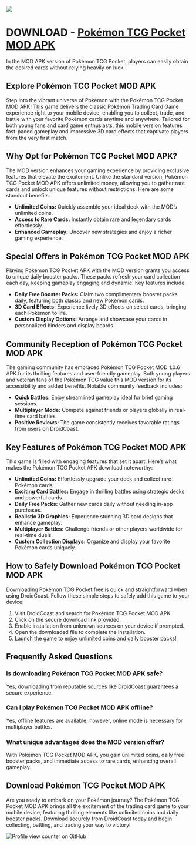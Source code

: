 <img src="https://m.gjcdn.net/game-header/1900/939107-crop0_125_2000_866-iy6kbhir-v4.webp">

<h1>DOWNLOAD - <a href="https://droidcoast.com/pokemon-tcg-pocket-mod-apk/">Pokémon TCG Pocket MOD APK</a></h1>

<p>In the MOD APK version of Pokémon TCG Pocket, players can easily obtain the desired cards without relying heavily on luck.</p>

<h2>Explore Pokémon TCG Pocket MOD APK</h2>
<p>Step into the vibrant universe of Pokémon with the Pokémon TCG Pocket MOD APK! This game delivers the classic Pokémon Trading Card Game experience right to your mobile device, enabling you to collect, trade, and battle with your favorite Pokémon cards anytime and anywhere. Tailored for both young fans and card game enthusiasts, this mobile version features fast-paced gameplay and impressive 3D card effects that captivate players from the very first match.</p>

<h2>Why Opt for Pokémon TCG Pocket MOD APK?</h2>
<p>The MOD version enhances your gaming experience by providing exclusive features that elevate the excitement. Unlike the standard version, Pokémon TCG Pocket MOD APK offers unlimited money, allowing you to gather rare cards and unlock unique features without restrictions. Here are some standout benefits:</p>
<ul>
    <li><strong>Unlimited Coins:</strong> Quickly assemble your ideal deck with the MOD’s unlimited coins.</li>
    <li><strong>Access to Rare Cards:</strong> Instantly obtain rare and legendary cards effortlessly.</li>
    <li><strong>Enhanced Gameplay:</strong> Uncover new strategies and enjoy a richer gaming experience.</li>
</ul>

<h2>Special Offers in Pokémon TCG Pocket MOD APK</h2>
<p>Playing Pokémon TCG Pocket APK with the MOD version grants you access to unique daily booster packs. These packs refresh your card collection each day, keeping gameplay engaging and dynamic. Key features include:</p>
<ul>
    <li><strong>Daily Free Booster Packs:</strong> Claim two complimentary booster packs daily, featuring both classic and new Pokémon cards.</li>
    <li><strong>3D Card Effects:</strong> Experience lively 3D effects on select cards, bringing each Pokémon to life.</li>
    <li><strong>Custom Display Options:</strong> Arrange and showcase your cards in personalized binders and display boards.</li>
</ul>

<h2>Community Reception of Pokémon TCG Pocket MOD APK</h2>
<p>The gaming community has embraced Pokémon TCG Pocket MOD 1.0.6 APK for its thrilling features and user-friendly gameplay. Both young players and veteran fans of the Pokémon TCG value this MOD version for its accessibility and added benefits. Notable community feedback includes:</p>
<ul>
    <li><strong>Quick Battles:</strong> Enjoy streamlined gameplay ideal for brief gaming sessions.</li>
    <li><strong>Multiplayer Mode:</strong> Compete against friends or players globally in real-time card battles.</li>
    <li><strong>Positive Reviews:</strong> The game consistently receives favorable ratings from users on DroidCoast.</li>
</ul>

<h2>Key Features of Pokémon TCG Pocket MOD APK</h2>
<p>This game is filled with engaging features that set it apart. Here’s what makes the Pokémon TCG Pocket APK download noteworthy:</p>
<ul>
    <li><strong>Unlimited Coins:</strong> Effortlessly upgrade your deck and collect rare Pokémon cards.</li>
    <li><strong>Exciting Card Battles:</strong> Engage in thrilling battles using strategic decks and powerful cards.</li>
    <li><strong>Daily Free Packs:</strong> Gather new cards daily without needing in-app purchases.</li>
    <li><strong>Realistic 3D Graphics:</strong> Experience stunning 3D card designs that enhance gameplay.</li>
    <li><strong>Multiplayer Battles:</strong> Challenge friends or other players worldwide for real-time duels.</li>
    <li><strong>Custom Collection Displays:</strong> Organize and display your favorite Pokémon cards uniquely.</li>
</ul>

<h2>How to Safely Download Pokémon TCG Pocket MOD APK</h2>
<p>Downloading Pokémon TCG Pocket free is quick and straightforward when using DroidCoast. Follow these simple steps to safely add this game to your device:</p>
<ol>
    <li>Visit DroidCoast and search for Pokémon TCG Pocket MOD APK.</li>
    <li>Click on the secure download link provided.</li>
    <li>Enable installation from unknown sources on your device if prompted.</li>
    <li>Open the downloaded file to complete the installation.</li>
    <li>Launch the game to enjoy unlimited coins and daily booster packs!</li>
</ol>

<h2>Frequently Asked Questions</h2>

<h3>Is downloading Pokémon TCG Pocket MOD APK safe?</h3>
<p>Yes, downloading from reputable sources like DroidCoast guarantees a secure experience.</p>

<h3>Can I play Pokémon TCG Pocket MOD APK offline?</h3>
<p>Yes, offline features are available; however, online mode is necessary for multiplayer battles.</p>

<h3>What unique advantages does the MOD version offer?</h3>
<p>With Pokémon TCG Pocket MOD APK, you gain unlimited coins, daily free booster packs, and immediate access to rare cards, enhancing overall gameplay.</p>

<h2>Download Pokémon TCG Pocket MOD APK</h2>
<p>Are you ready to embark on your Pokémon journey? The Pokémon TCG Pocket MOD APK brings all the excitement of the trading card game to your mobile device, featuring thrilling elements like unlimited coins and daily booster packs. Download securely from DroidCoast today and begin collecting, battling, and trading your way to victory!</p>

   ![Profile view counter on GitHub](https://komarev.com/ghpvc/?username=Pokemon-TCG-Pocket-MOD-APK-1-0-7)

